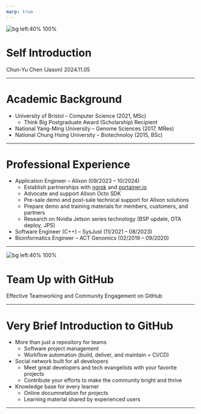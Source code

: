```yaml
---
marp: true
---
```


![bg left:40% 100%](https://raw.githubusercontent.com/chunyuc1124/interview-demo/refs/heads/main/images/cover.jpg)

# **Self Introduction**

Chun-Yu Chen (Jason)
2024.11.05

---

# Academic Background

- University of Bristol – Computer Science (2021, MSc)
    - Think Big Postgraduate Award (Scholarship) Recipient
- National Yang-Ming University – Genome Sciences (2017, MRes)
- National Chung Hsing University – Biotechnoloy (2015, BSc)

---

# Professional Experience

- Application Engineer – Allxon (09/2023 – 10/2024)
    - Establish partnerships with [ngrok](https://www.allxon.com/plugin-station-ngrok) and [portainer.io](https://www.allxon.com/plugin-station-portainer-business-edition-plugin)
    - Advocate and support Allxon Octo SDK
    - Pre-sale demo and post-sale technical support for Allxon solutions
    - Prepare demo and training materials for members, customers, and partners
    - Research on Nvidia Jetson series technology (BSP update, OTA deploy, JPS)
- Software Engineer (C++) – SysJust (11/2021 – 08/2023)
- Bioinformatics Engineer – ACT Genomics (02/2019 – 09/2020)

---

![bg left:40% 100%](https://1000logos.net/wp-content/uploads/2021/05/GitHub-logo.png)

# **Team Up with GitHub**
Effective Teamworking and 
Community Engagement on GitHub

---

# Very Brief Introduction to GitHub

- More than just a repository for teams
    - Software project management
    - Workflow automation (build, deliver, and maintain = CI/CD)
- Social network built for all developers
    - Meet great developers and tech evangelists with your favorite projects
    - Contribute your efforts to make the community bright and thrive
- Knowledge base for every learner
    - Online documnetation for projects
    - Learning material shared by experienced users

---

